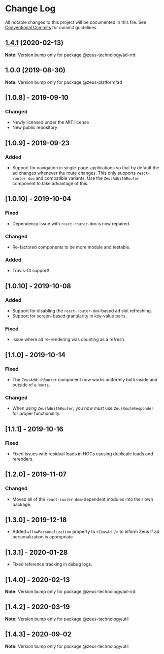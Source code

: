 # Change Log

All notable changes to this project will be documented in this file.
See [Conventional Commits](https://conventionalcommits.org) for commit guidelines.

## [1.4.1](https://github.com/WapoZeusTechnology/zeus-technology/compare/v1.4.0...v1.4.1) (2020-02-13)

**Note:** Version bump only for package @zeus-technology/ad-rrd

## 1.0.0 (2019-08-30)

**Note:** Version bump only for package @zeus-platform/ad

## [**1.0.8**] - 2019-09-10

### Changed

- Newly licensed under the MIT license
- New public repository

## [**1.0.9**] - 2019-09-23

### Added

- Support for navigation in single-page-applications so that by default the ad changes whenever the route changes. This only supports `react-router-dom` and compatible variants. Use the `ZeusAdWithRouter` component to take advantage of this.

## [**1.0.10**] - 2019-10-04

### Fixed

- Dependency issue with `react-router-dom` is now repaired.

### Changed

- Re-factored components to be more module and testable.

### Added

- Travis-CI support!

## [**1.0.10**] - 2019-10-08

### Added

- Support for disabling the `react-router-dom`-based ad slot refreshing.
- Support for screen-based granularity in key-value pairs.

### Fixed

- Issue where ad re-rendering was counting as a refresh.

## [**1.1.0**] - 2019-10-14

### Fixed

- The `ZeusAdWithRouter` component now works uniformly both inside and outside of a `Route`.

### Changed

- When using `ZeusAdWithRouter`, you now _must_ use `ZeusRouteResponder` for proper functionality.

## [**1.1.1**] - 2019-10-16

### Fixed

- Fixed issues with residual loads in HOCs causing duplicate loads and rerenders.

## [**1.2.0**] - 2019-11-07

### Changed

- Moved all of the `react-router-dom`-dependent modules into their own package.

## [**1.3.0**] - 2019-12-18

- Added `allowPersonalization` property to `<ZeusAd />` to inform Zeus if ad personalization is appropriate.

## [**1.3.1**] - 2020-01-28

- Fixed reference tracking in debug logs.

## [**1.4.0**] - 2020-02-13

**Note:** Version bump only for package @zeus-technology/ad-rrd

## [**1.4.2**] - 2020-03-19

**Note:** Version bump only for package @zeus-technology/util

## [**1.4.3**] - 2020-09-02

**Note:** Version bump only for package @zeus-technology/util
